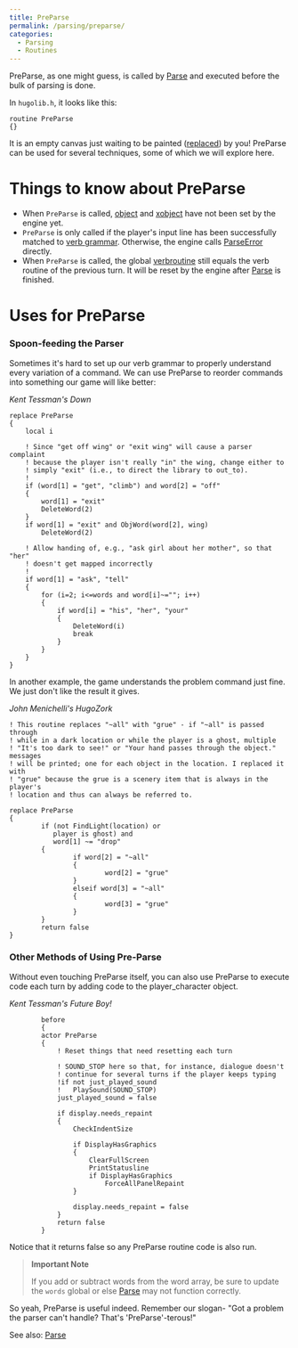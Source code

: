 ```yaml
---
title: PreParse
permalink: /parsing/preparse/
categories: 
  - Parsing
  - Routines
---
```


PreParse, as one might guess, is called by [Parse](Parse) and
executed before the bulk of parsing is done.

In `hugolib.h`, it looks like this:

    routine PreParse
    {}

It is an empty canvas just waiting to be painted
([replaced](replace)) by you! PreParse can be used for
several techniques, some of which we will explore here.

# Things to know about PreParse

-   When `PreParse` is called, [object](Object_(Global)) and
    [xobject](xobject) have not been set by the engine yet.
-   `PreParse` is only called if the player's input line has been
    successfully matched to [verb grammar](verb_grammar).
    Otherwise, the engine calls [ParseError](ParseError)
    directly.
-   When `PreParse` is called, the global
    [verbroutine](verbroutine) still equals the verb routine
    of the previous turn. It will be reset by the engine after
    [Parse](Parse) is finished.

# Uses for PreParse

### Spoon-feeding the Parser

Sometimes it's hard to set up our verb grammar to properly understand
every variation of a command. We can use PreParse to reorder commands
into something our game will like better:

*Kent Tessman's Down*

    replace PreParse
    {
        local i

        ! Since "get off wing" or "exit wing" will cause a parser complaint
        ! because the player isn't really "in" the wing, change either to
        ! simply "exit" (i.e., to direct the library to out_to).
        !
        if (word[1] = "get", "climb") and word[2] = "off"
        {
            word[1] = "exit"
            DeleteWord(2)
        }
        if word[1] = "exit" and ObjWord(word[2], wing)
            DeleteWord(2)

        ! Allow handing of, e.g., "ask girl about her mother", so that "her"
        ! doesn't get mapped incorrectly
        !
        if word[1] = "ask", "tell"
        {
            for (i=2; i<=words and word[i]~=""; i++)
            {
                if word[i] = "his", "her", "your"
                {
                    DeleteWord(i)
                    break
                }
            }
        }
    }

In another example, the game understands the problem command just fine.
We just don't like the result it gives.

*John Menichelli's HugoZork*

    ! This routine replaces "~all" with "grue" - if "~all" is passed through
    ! while in a dark location or while the player is a ghost, multiple
    ! "It's too dark to see!" or "Your hand passes through the object." messages
    ! will be printed; one for each object in the location. I replaced it with
    ! "grue" because the grue is a scenery item that is always in the player's
    ! location and thus can always be referred to.

    replace PreParse
    {
            if (not FindLight(location) or
               player is ghost) and
               word[1] ~= "drop"
            {
                    if word[2] = "~all"
                    {
                            word[2] = "grue"
                    }
                    elseif word[3] = "~all"
                    {
                            word[3] = "grue"
                    }
            }
            return false
    }

### Other Methods of Using Pre-Parse

Without even touching PreParse itself, you can also use PreParse to
execute code each turn by adding code to the player_character object.

*Kent Tessman's Future Boy!*

            before
            {
            actor PreParse
            {
                ! Reset things that need resetting each turn

                ! SOUND_STOP here so that, for instance, dialogue doesn't
                ! continue for several turns if the player keeps typing
                !if not just_played_sound
                !   PlaySound(SOUND_STOP)
                just_played_sound = false

                if display.needs_repaint
                {
                    CheckIndentSize

                    if DisplayHasGraphics
                    {
                        ClearFullScreen
                        PrintStatusline
                        if DisplayHasGraphics
                            ForceAllPanelRepaint
                    }

                    display.needs_repaint = false
                }
                return false
            }

Notice that it returns false so any PreParse routine code is also run.

>**Important Note**
>
>If you add or subtract words from the word array, be sure to update the `words` global or else [Parse](Parse) may not function correctly.

So yeah, PreParse is useful indeed. Remember our slogan- "Got a problem
the parser can't handle? That's 'PreParse'-terous!"

See also: [Parse](Parse)
